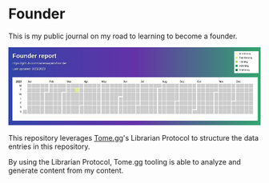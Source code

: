 # Founder

This is my public journal on my road to learning to become a founder.

![daily-progress](report.png)

This repository leverages [Tome.gg](https://tome.gg)'s Librarian Protocol to 
structure the data entries in this repository.

By using the Librarian Protocol, Tome.gg tooling is able to analyze and generate
content from my content.